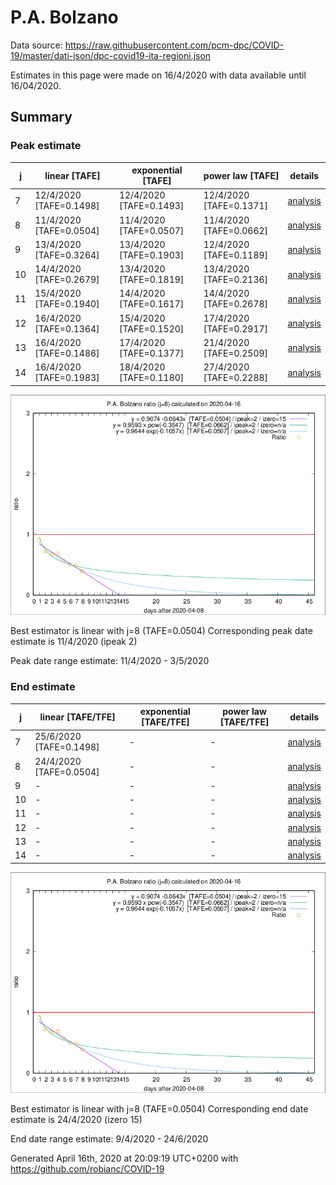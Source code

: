 # P.A. Bolzano


Data source: https://raw.githubusercontent.com/pcm-dpc/COVID-19/master/dati-json/dpc-covid19-ita-regioni.json

Estimates in this page were made on 16/4/2020 with data available until 16/04/2020.


## Summary 

### Peak estimate 
|j|linear [TAFE]|exponential [TAFE]|power law [TAFE]|details|
|---|----|-----------|---------|-------|
|7|12/4/2020 [TAFE=0.1498]|12/4/2020 [TAFE=0.1493]|12/4/2020 [TAFE=0.1371]|[analysis](COVID-19_p.a._bolzano_j7_2020-04-16.md)|
|8|11/4/2020 [TAFE=0.0504]|11/4/2020 [TAFE=0.0507]|11/4/2020 [TAFE=0.0662]|[analysis](COVID-19_p.a._bolzano_j8_2020-04-16.md)|
|9|13/4/2020 [TAFE=0.3264]|13/4/2020 [TAFE=0.1903]|12/4/2020 [TAFE=0.1189]|[analysis](COVID-19_p.a._bolzano_j9_2020-04-16.md)|
|10|14/4/2020 [TAFE=0.2679]|13/4/2020 [TAFE=0.1819]|13/4/2020 [TAFE=0.2136]|[analysis](COVID-19_p.a._bolzano_j10_2020-04-16.md)|
|11|15/4/2020 [TAFE=0.1940]|14/4/2020 [TAFE=0.1617]|14/4/2020 [TAFE=0.2678]|[analysis](COVID-19_p.a._bolzano_j11_2020-04-16.md)|
|12|16/4/2020 [TAFE=0.1364]|15/4/2020 [TAFE=0.1520]|17/4/2020 [TAFE=0.2917]|[analysis](COVID-19_p.a._bolzano_j12_2020-04-16.md)|
|13|16/4/2020 [TAFE=0.1486]|17/4/2020 [TAFE=0.1377]|21/4/2020 [TAFE=0.2509]|[analysis](COVID-19_p.a._bolzano_j13_2020-04-16.md)|
|14|16/4/2020 [TAFE=0.1983]|18/4/2020 [TAFE=0.1180]|27/4/2020 [TAFE=0.2288]|[analysis](COVID-19_p.a._bolzano_j14_2020-04-16.md)|

![best peak estimate](COVID-19_p.a._bolzano_j8_2020-04-16.png)

Best estimator is linear with j=8 (TAFE=0.0504)
Corresponding peak date estimate is 11/4/2020 (ipeak 2)


Peak date range estimate: 11/4/2020 - 3/5/2020

### End estimate 
|j|linear [TAFE/TFE]|exponential [TAFE/TFE]|power law [TAFE/TFE]|details|
|---|----|-----------|---------|-------|
|7|25/6/2020 [TAFE=0.1498]|-|-|[analysis](COVID-19_p.a._bolzano_j7_2020-04-16.md)|
|8|24/4/2020 [TAFE=0.0504]|-|-|[analysis](COVID-19_p.a._bolzano_j8_2020-04-16.md)|
|9|-|-|-|[analysis](COVID-19_p.a._bolzano_j9_2020-04-16.md)|
|10|-|-|-|[analysis](COVID-19_p.a._bolzano_j10_2020-04-16.md)|
|11|-|-|-|[analysis](COVID-19_p.a._bolzano_j11_2020-04-16.md)|
|12|-|-|-|[analysis](COVID-19_p.a._bolzano_j12_2020-04-16.md)|
|13|-|-|-|[analysis](COVID-19_p.a._bolzano_j13_2020-04-16.md)|
|14|-|-|-|[analysis](COVID-19_p.a._bolzano_j14_2020-04-16.md)|

![best zero estimate](COVID-19_p.a._bolzano_j8_2020-04-16.png)

Best estimator is linear with j=8 (TAFE=0.0504)
Corresponding end date estimate is 24/4/2020 (izero 15)


End date range estimate: 9/4/2020 - 24/6/2020

Generated April 16th, 2020 at 20:09:19 UTC+0200 with https://github.com/robianc/COVID-19
